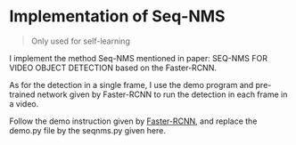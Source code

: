 # Implementation of Seq-NMS
> Only used for self-learning

I implement the method Seq-NMS mentioned in paper: SEQ-NMS FOR VIDEO OBJECT DETECTION based on the Faster-RCNN.

As for the detection in a single frame, I use the demo program and pre-trained network given by Faster-RCNN to run the detection in each frame in a video.

Follow the demo instruction given by [Faster-RCNN](https://github.com/smallcorgi/Faster-RCNN_TF), and replace the demo.py file by the seqnms.py given here.

